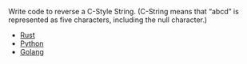 Write code to reverse a C-Style String. (C-String means that “abcd” is represented as 
five characters, including the null character.)

- [Rust](main.rs)
- [Python](main.py)
- [Golang](main.go)